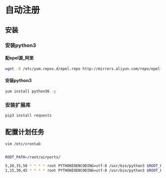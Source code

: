 # 自动注册

## 安装 
### 安装python3
#### 配epel源_阿里
```bash
wget -O /etc/yum.repos.d/epel.repo http://mirrors.aliyun.com/repo/epel-7.repo
```
#### 安装python3
```bash
yum install python36 -y 
```

### 安装扩展库
```bash
pip3 install requests
```

## 配置计划任务
```bash
vim /etc/crontab
```
```bash

ROOT_PATH=/root/airports/

5,20,35,50 * * * * root PYTHONIOENCODING=utf-8 /usr/bin/python3 $ROOT_PATH/refresh.py >> $ROOT_PATH/logs/refresh.log 2>&1
1,15,30,45 * * * * root PYTHONIOENCODING=utf-8 /usr/bin/python3 $ROOT_PATH/main.py >> $ROOT_PATH/logs/reg.log 2>&1
```